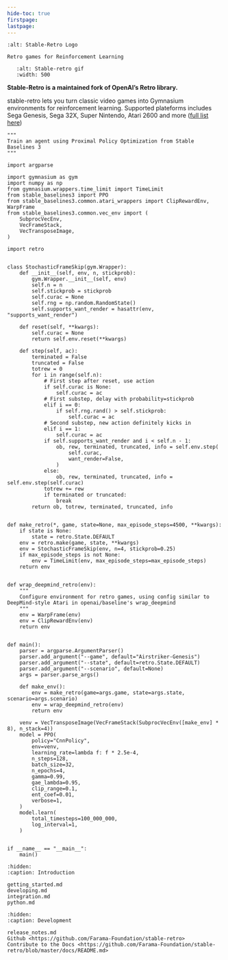 ```yaml
---
hide-toc: true
firstpage:
lastpage:
---
```


```{project-logo} _static/img/stable-retro-text.png
:alt: Stable-Retro Logo
```

```{project-heading}
Retro games for Reinforcement Learning
```

```{figure} _static/img/retro_games.png
   :alt: Stable-retro gif
   :width: 500
```

**Stable-Retro is a maintained fork of OpenAI’s Retro library.**

stable-retro lets you turn classic video games into Gymnasium environments for reinforcement learning. Supported plateforms includes Sega Genesis, Sega 32X, Super Nintendo, Atari 2600 and more ([full list here](https://github.com/Farama-Foundation/stable-retro#emulated-systems))

```{code-block} python
"""
Train an agent using Proximal Policy Optimization from Stable Baselines 3
"""

import argparse

import gymnasium as gym
import numpy as np
from gymnasium.wrappers.time_limit import TimeLimit
from stable_baselines3 import PPO
from stable_baselines3.common.atari_wrappers import ClipRewardEnv, WarpFrame
from stable_baselines3.common.vec_env import (
    SubprocVecEnv,
    VecFrameStack,
    VecTransposeImage,
)

import retro


class StochasticFrameSkip(gym.Wrapper):
    def __init__(self, env, n, stickprob):
        gym.Wrapper.__init__(self, env)
        self.n = n
        self.stickprob = stickprob
        self.curac = None
        self.rng = np.random.RandomState()
        self.supports_want_render = hasattr(env, "supports_want_render")

    def reset(self, **kwargs):
        self.curac = None
        return self.env.reset(**kwargs)

    def step(self, ac):
        terminated = False
        truncated = False
        totrew = 0
        for i in range(self.n):
            # First step after reset, use action
            if self.curac is None:
                self.curac = ac
            # First substep, delay with probability=stickprob
            elif i == 0:
                if self.rng.rand() > self.stickprob:
                    self.curac = ac
            # Second substep, new action definitely kicks in
            elif i == 1:
                self.curac = ac
            if self.supports_want_render and i < self.n - 1:
                ob, rew, terminated, truncated, info = self.env.step(
                    self.curac,
                    want_render=False,
                )
            else:
                ob, rew, terminated, truncated, info = self.env.step(self.curac)
            totrew += rew
            if terminated or truncated:
                break
        return ob, totrew, terminated, truncated, info


def make_retro(*, game, state=None, max_episode_steps=4500, **kwargs):
    if state is None:
        state = retro.State.DEFAULT
    env = retro.make(game, state, **kwargs)
    env = StochasticFrameSkip(env, n=4, stickprob=0.25)
    if max_episode_steps is not None:
        env = TimeLimit(env, max_episode_steps=max_episode_steps)
    return env


def wrap_deepmind_retro(env):
    """
    Configure environment for retro games, using config similar to DeepMind-style Atari in openai/baseline's wrap_deepmind
    """
    env = WarpFrame(env)
    env = ClipRewardEnv(env)
    return env


def main():
    parser = argparse.ArgumentParser()
    parser.add_argument("--game", default="Airstriker-Genesis")
    parser.add_argument("--state", default=retro.State.DEFAULT)
    parser.add_argument("--scenario", default=None)
    args = parser.parse_args()

    def make_env():
        env = make_retro(game=args.game, state=args.state, scenario=args.scenario)
        env = wrap_deepmind_retro(env)
        return env

    venv = VecTransposeImage(VecFrameStack(SubprocVecEnv([make_env] * 8), n_stack=4))
    model = PPO(
        policy="CnnPolicy",
        env=venv,
        learning_rate=lambda f: f * 2.5e-4,
        n_steps=128,
        batch_size=32,
        n_epochs=4,
        gamma=0.99,
        gae_lambda=0.95,
        clip_range=0.1,
        ent_coef=0.01,
        verbose=1,
    )
    model.learn(
        total_timesteps=100_000_000,
        log_interval=1,
    )


if __name__ == "__main__":
    main()
```

```{toctree}
:hidden:
:caption: Introduction

getting_started.md
developing.md
integration.md
python.md
```

[//]: # (```{toctree})
[//]: # (:hidden:)
[//]: # (:caption: Environments)
[//]: # ()
[//]: # (```)

```{toctree}
:hidden:
:caption: Development

release_notes.md
Github <https://github.com/Farama-Foundation/stable-retro>
Contribute to the Docs <https://github.com/Farama-Foundation/stable-retro/blob/master/docs/README.md>
```
[//]: # (release_notes/index)
